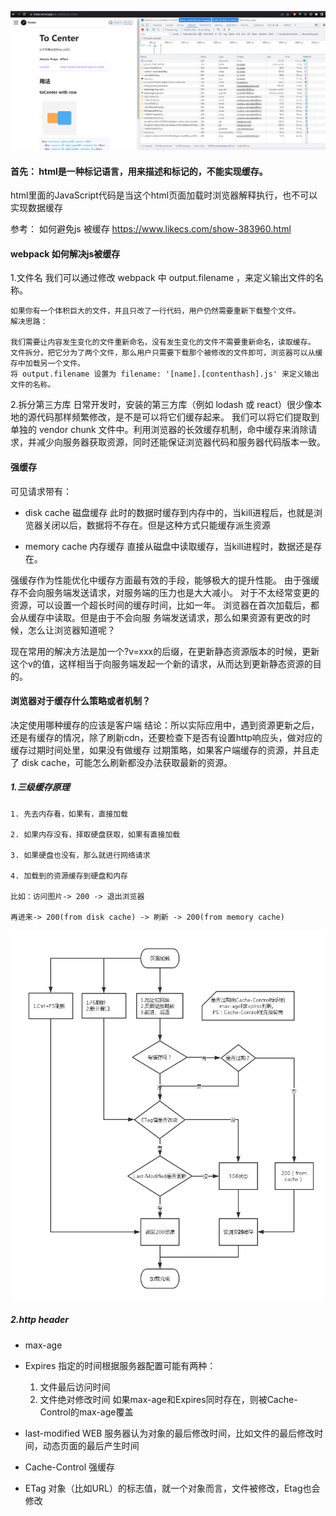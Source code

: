 

![](./图1_强缓存样例和协商缓存.PNG)

#### 首先： html是一种标记语言，用来描述和标记的，不能实现缓存。
html里面的JavaScript代码是当这个html页面加载时浏览器解释执行，也不可以实现数据缓存

参考：
如何避免js 被缓存
https://www.likecs.com/show-383960.html

#### webpack 如何解决js被缓存
1.文件名
我们可以通过修改 webpack 中 output.filename ，来定义输出文件的名称。
```
如果你有一个体积巨大的文件，并且只改了一行代码，用户仍然需要重新下载整个文件。
解决思路：

我们需要让内容发生变化的文件重新命名，没有发生变化的文件不需要重新命名，读取缓存。
文件拆分，把它分为了两个文件，那么用户只需要下载那个被修改的文件即可，浏览器可以从缓存中加载另一个文件。
将 output.filename 设置为 filename: '[name].[contenthash].js' 来定义输出文件的名称。
```

2.拆分第三方库
日常开发时，安装的第三方库（例如 lodash 或 react）很少像本地的源代码那样频繁修改，是不是可以将它们缓存起来。
我们可以将它们提取到单独的 vendor chunk 文件中。利用浏览器的长效缓存机制，命中缓存来消除请求，并减少向服务器获取资源，同时还能保证浏览器代码和服务器代码版本一致。

#### 强缓存
可见请求带有：
- disk cache  磁盘缓存
此时的数据时缓存到内存中的，当kill进程后，也就是浏览器关闭以后，数据将不存在。但是这种方式只能缓存派生资源

- memory cache 内存缓存
直接从磁盘中读取缓存，当kill进程时，数据还是存在。

强缓存作为性能优化中缓存方面最有效的手段，能够极大的提升性能。 由于强缓存不会向服务端发送请求，对服务端的压力也是大大减小。
对于不太经常变更的资源，可以设置一个超长时间的缓存时间，比如一年。 浏览器在首次加载后，都会从缓存中读取。但是由于不会向服
务端发送请求，那么如果资源有更改的时候，怎么让浏览器知道呢？

现在常用的解决方法是加一个?v=xxx的后缀，在更新静态资源版本的时候，更新这个v的值，这样相当于向服务端发起一个新的请求，从而达到更新静态资源的目的。

#### 浏览器对于缓存什么策略或者机制？
决定使用哪种缓存的应该是客户端
结论：所以实际应用中，遇到资源更新之后，还是有缓存的情况，除了刷新cdn，还要检查下是否有设置http响应头，做对应的缓存过期时间处里，如果没有做缓存
过期策略，如果客户端缓存的资源，并且走了 disk cache，可能怎么刷新都没办法获取最新的资源。

##### 1.三级缓存原理
```
1. 先去内存看，如果有，直接加载

2. 如果内存没有，择取硬盘获取，如果有直接加载

3. 如果硬盘也没有，那么就进行网络请求

4. 加载到的资源缓存到硬盘和内存

比如：访问图片-> 200 -> 退出浏览器

再进来-> 200(from disk cache) -> 刷新 -> 200(from memory cache)
```

![](./图2_浏览器缓存流程.png)
##### 2.http header
- max-age

- Expires 指定的时间根据服务器配置可能有两种：
   1. 文件最后访问时间
   2. 文件绝对修改时间
如果max-age和Expires同时存在，则被Cache-Control的max-age覆盖

- last-modified
WEB 服务器认为对象的最后修改时间，比如文件的最后修改时间，动态页面的最后产生时间
- Cache-Control 强缓存
- ETag 对象（比如URL）的标志值，就一个对象而言，文件被修改，Etag也会修改










